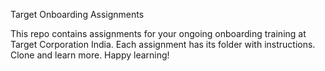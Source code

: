 Target Onboarding Assignments

This repo contains assignments for your ongoing onboarding training at Target Corporation India. Each assignment has its folder with instructions. Clone and learn more. Happy learning!
